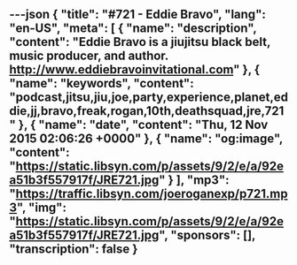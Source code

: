 ---json
{
  "title": "#721 - Eddie Bravo",
  "lang": "en-US",
  "meta": [
    {
      "name": "description",
      "content": "Eddie Bravo is a jiujitsu black belt, music producer, and author. http://www.eddiebravoinvitational.com"
    },
    {
      "name": "keywords",
      "content": "podcast,jitsu,jiu,joe,party,experience,planet,eddie,jj,bravo,freak,rogan,10th,deathsquad,jre,721"
    },
    {
      "name": "date",
      "content": "Thu, 12 Nov 2015 02:06:26 +0000"
    },
    {
      "name": "og:image",
      "content": "https://static.libsyn.com/p/assets/9/2/e/a/92ea51b3f557917f/JRE721.jpg"
    }
  ],
  "mp3": "https://traffic.libsyn.com/joeroganexp/p721.mp3",
  "img": "https://static.libsyn.com/p/assets/9/2/e/a/92ea51b3f557917f/JRE721.jpg",
  "sponsors": [],
  "transcription": false
}
---
<episode-header />

<timemark seconds="0" />

<transcribe-call-to-action />

<episode-footer />